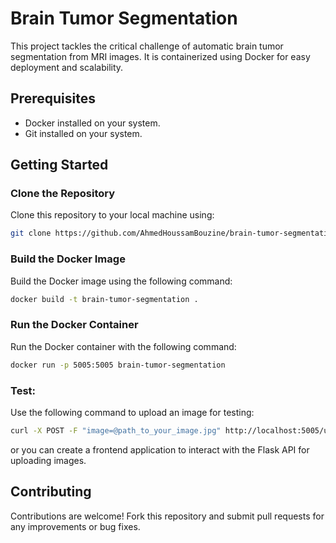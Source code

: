 # Brain Tumor Segmentation

This project tackles the critical challenge of automatic brain tumor segmentation from MRI images. It is containerized using Docker for easy deployment and scalability.

## Prerequisites

- Docker installed on your system.
- Git installed on your system.

## Getting Started

### Clone the Repository

Clone this repository to your local machine using:
```bash
git clone https://github.com/AhmedHoussamBouzine/brain-tumor-segmentation-using-docker.git
```
### Build the Docker Image

Build the Docker image using the following command:
```bash
docker build -t brain-tumor-segmentation .
```
### Run the Docker Container

Run the Docker container with the following command:

```bash
docker run -p 5005:5005 brain-tumor-segmentation

```
### Test:

Use the following command to upload an image for testing:
```bash
curl -X POST -F "image=@path_to_your_image.jpg" http://localhost:5005/upload

```

or you can create a frontend application to interact with the Flask API for uploading images. 

## Contributing
Contributions are welcome! Fork this repository and submit pull requests for any improvements or bug fixes.